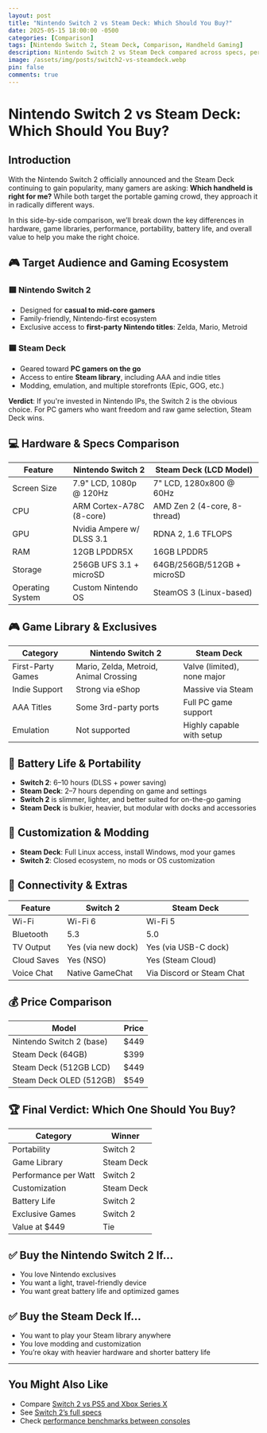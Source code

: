 ```yaml
---
layout: post
title: "Nintendo Switch 2 vs Steam Deck: Which Should You Buy?"
date: 2025-05-15 18:00:00 -0500
categories: [Comparison]
tags: [Nintendo Switch 2, Steam Deck, Comparison, Handheld Gaming]
description: Nintendo Switch 2 vs Steam Deck compared across specs, performance, battery, game library, and price. Find out which handheld is right for you.
image: /assets/img/posts/switch2-vs-steamdeck.webp
pin: false
comments: true
---
```


# Nintendo Switch 2 vs Steam Deck: Which Should You Buy?

## Introduction

With the Nintendo Switch 2 officially announced and the Steam Deck continuing to gain popularity, many gamers are asking: **Which handheld is right for me?** While both target the portable gaming crowd, they approach it in radically different ways.

In this side-by-side comparison, we’ll break down the key differences in hardware, game libraries, performance, portability, battery life, and overall value to help you make the right choice.

## 🎮 Target Audience and Gaming Ecosystem

### 🟥 Nintendo Switch 2
- Designed for **casual to mid-core gamers**
- Family-friendly, Nintendo-first ecosystem
- Exclusive access to **first-party Nintendo titles**: Zelda, Mario, Metroid

### 🟦 Steam Deck
- Geared toward **PC gamers on the go**
- Access to entire **Steam library**, including AAA and indie titles
- Modding, emulation, and multiple storefronts (Epic, GOG, etc.)

**Verdict**: If you're invested in Nintendo IPs, the Switch 2 is the obvious choice. For PC gamers who want freedom and raw game selection, Steam Deck wins.

## 💻 Hardware & Specs Comparison

| Feature               | Nintendo Switch 2             | Steam Deck (LCD Model)        |
|------------------------|-------------------------------|-------------------------------|
| Screen Size           | 7.9" LCD, 1080p @ 120Hz       | 7" LCD, 1280x800 @ 60Hz       |
| CPU                   | ARM Cortex-A78C (8-core)      | AMD Zen 2 (4-core, 8-thread)  |
| GPU                   | Nvidia Ampere w/ DLSS 3.1     | RDNA 2, 1.6 TFLOPS            |
| RAM                   | 12GB LPDDR5X                  | 16GB LPDDR5                   |
| Storage               | 256GB UFS 3.1 + microSD       | 64GB/256GB/512GB + microSD    |
| Operating System      | Custom Nintendo OS            | SteamOS 3 (Linux-based)       |

## 🎮 Game Library & Exclusives

| Category            | Nintendo Switch 2                      | Steam Deck                         |
|---------------------|-----------------------------------------|-------------------------------------|
| First-Party Games   | Mario, Zelda, Metroid, Animal Crossing | Valve (limited), none major        |
| Indie Support       | Strong via eShop                       | Massive via Steam                  |
| AAA Titles          | Some 3rd-party ports                   | Full PC game support               |
| Emulation           | Not supported                          | Highly capable with setup          |

## 🔋 Battery Life & Portability

- **Switch 2**: 6–10 hours (DLSS + power saving)
- **Steam Deck**: 2–7 hours depending on game and settings
- **Switch 2** is slimmer, lighter, and better suited for on-the-go gaming
- **Steam Deck** is bulkier, heavier, but modular with docks and accessories

## 🧩 Customization & Modding

- **Steam Deck**: Full Linux access, install Windows, mod your games
- **Switch 2**: Closed ecosystem, no mods or OS customization

## 📶 Connectivity & Extras

| Feature             | Switch 2               | Steam Deck                  |
|---------------------|------------------------|-----------------------------|
| Wi-Fi               | Wi-Fi 6                | Wi-Fi 5                     |
| Bluetooth           | 5.3                    | 5.0                         |
| TV Output           | Yes (via new dock)     | Yes (via USB-C dock)        |
| Cloud Saves         | Yes (NSO)              | Yes (Steam Cloud)           |
| Voice Chat          | Native GameChat        | Via Discord or Steam Chat   |

## 💰 Price Comparison

| Model                      | Price      |
|----------------------------|------------|
| Nintendo Switch 2 (base)   | $449       |
| Steam Deck (64GB)          | $399       |
| Steam Deck (512GB LCD)     | $449       |
| Steam Deck OLED (512GB)    | $549       |

## 🏆 Final Verdict: Which One Should You Buy?

| Category             | Winner           |
|----------------------|------------------|
| Portability          | Switch 2         |
| Game Library         | Steam Deck       |
| Performance per Watt | Switch 2         |
| Customization        | Steam Deck       |
| Battery Life         | Switch 2         |
| Exclusive Games      | Switch 2         |
| Value at $449        | Tie              |

## ✅ Buy the Nintendo Switch 2 If…
- You love Nintendo exclusives
- You want a light, travel-friendly device
- You want great battery life and optimized games

## ✅ Buy the Steam Deck If…
- You want to play your Steam library anywhere
- You love modding and customization
- You’re okay with heavier hardware and shorter battery life

---

## You Might Also Like

- Compare [Switch 2 vs PS5 and Xbox Series X](/posts/switch2-vs-ps5-vs-xbox/)
- See [Switch 2’s full specs](/posts/nintendo-switch-2-specs-revealed/)
- Check [performance benchmarks between consoles](/posts/nintendo-switch-2-performance/)